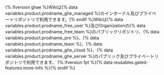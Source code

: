 {% ifversion ghae %}Wikiは{% data variables.product.prodname_ghe_managed %}のインターナル及びプライベートリポジトリで利用できます。{% endif %}Wikiは{% data variables.product.prodname_free_user %}及びOrganizationの{% data variables.product.prodname_free_team %}のパブリックリポジトリ、{% data variables.product.prodname_pro %}、{% data variables.product.prodname_team %}、{% data variables.product.prodname_ghe_cloud %}、{% data variables.product.prodname_ghe_server %}のパブリック及びプライベートリポジトリで利用できます。 {% ifversion fpt %}{% data reusables.gated-features.more-info %}{% endif %}
